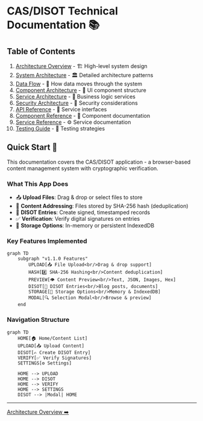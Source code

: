 # CAS/DISOT Technical Documentation 📚

## Table of Contents

1. [Architecture Overview](./architecture/overview.md) - 🏗️ High-level system design
2. [System Architecture](./architecture/system-architecture.md) - 🏛️ Detailed architecture patterns
3. [Data Flow](./architecture/data-flow.md) - 🌊 How data moves through the system
4. [Component Architecture](./architecture/component-architecture.md) - 🧩 UI component structure
5. [Service Architecture](./architecture/service-architecture.md) - 🔧 Business logic services
6. [Security Architecture](./architecture/security.md) - 🔐 Security considerations
7. [API Reference](./api/README.md) - 📡 Service interfaces
8. [Component Reference](./components/README.md) - 🎨 Component documentation
9. [Service Reference](./services/README.md) - ⚙️ Service documentation
10. [Testing Guide](./testing/testing-guide.md) - 🧪 Testing strategies

## Quick Start 🚀

This documentation covers the CAS/DISOT application - a browser-based content management system with cryptographic verification.

### What This App Does

- 📤 **Upload Files**: Drag & drop or select files to store
- 🔐 **Content Addressing**: Files stored by SHA-256 hash (deduplication)
- 📝 **DISOT Entries**: Create signed, timestamped records
- ✅ **Verification**: Verify digital signatures on entries
- 💾 **Storage Options**: In-memory or persistent IndexedDB

### Key Features Implemented

```mermaid
graph TD
    subgraph "v1.1.0 Features"
        UPLOAD[📤 File Upload<br/>Drag & drop support]
        HASH[#️⃣ SHA-256 Hashing<br/>Content deduplication]
        PREVIEW[👁️ Content Preview<br/>Text, JSON, Images, Hex]
        DISOT[📝 DISOT Entries<br/>Blog posts, documents]
        STORAGE[💾 Storage Options<br/>Memory & IndexedDB]
        MODAL[🔍 Selection Modal<br/>Browse & preview]
    end
```

### Navigation Structure

```mermaid
graph TD
    HOME[🏠 Home/Content List]
    UPLOAD[📤 Upload Content]
    DISOT[✍️ Create DISOT Entry]
    VERIFY[✅ Verify Signatures]
    SETTINGS[⚙️ Settings]
    
    HOME --> UPLOAD
    HOME --> DISOT
    HOME --> VERIFY
    HOME --> SETTINGS
    DISOT --> |Modal| HOME
```

---

[Architecture Overview ➡️](./architecture/overview.md)
